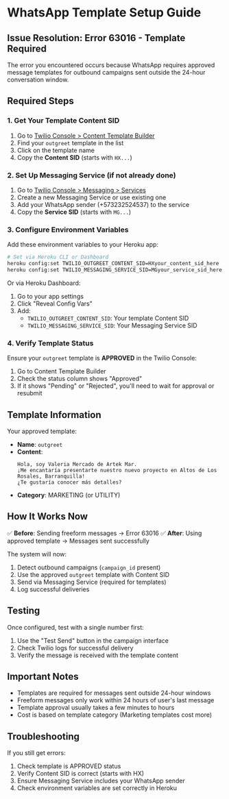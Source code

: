 # WhatsApp Template Setup Guide

## Issue Resolution: Error 63016 - Template Required

The error you encountered occurs because WhatsApp requires approved message templates for outbound campaigns sent outside the 24-hour conversation window.

## Required Steps

### 1. Get Your Template Content SID

1. Go to [Twilio Console > Content Template Builder](https://console.twilio.com/us1/develop/sms/content-template-builder)
2. Find your `outgreet` template in the list
3. Click on the template name
4. Copy the **Content SID** (starts with `HX...`)

### 2. Set Up Messaging Service (if not already done)

1. Go to [Twilio Console > Messaging > Services](https://console.twilio.com/us1/develop/sms/services)
2. Create a new Messaging Service or use existing one
3. Add your WhatsApp sender (+573232524537) to the service
4. Copy the **Service SID** (starts with `MG...`)

### 3. Configure Environment Variables

Add these environment variables to your Heroku app:

```bash
# Set via Heroku CLI or Dashboard
heroku config:set TWILIO_OUTGREET_CONTENT_SID=HXyour_content_sid_here
heroku config:set TWILIO_MESSAGING_SERVICE_SID=MGyour_service_sid_here
```

Or via Heroku Dashboard:
1. Go to your app settings
2. Click "Reveal Config Vars"
3. Add:
   - `TWILIO_OUTGREET_CONTENT_SID`: Your template Content SID
   - `TWILIO_MESSAGING_SERVICE_SID`: Your Messaging Service SID

### 4. Verify Template Status

Ensure your `outgreet` template is **APPROVED** in the Twilio Console:
1. Go to Content Template Builder
2. Check the status column shows "Approved"
3. If it shows "Pending" or "Rejected", you'll need to wait for approval or resubmit

## Template Information

Your approved template:
- **Name**: `outgreet`
- **Content**: 
  ```
  Hola, soy Valeria Mercado de Artek Mar.
  ¡Me encantaría presentarte nuestro nuevo proyecto en Altos de Los Rosales, Barranquilla!
  ¿Te gustaría conocer más detalles?
  ```
- **Category**: MARKETING (or UTILITY)

## How It Works Now

✅ **Before**: Sending freeform messages → Error 63016
✅ **After**: Using approved template → Messages sent successfully

The system will now:
1. Detect outbound campaigns (`campaign_id` present)
2. Use the approved `outgreet` template with Content SID
3. Send via Messaging Service (required for templates)
4. Log successful deliveries

## Testing

Once configured, test with a single number first:
1. Use the "Test Send" button in the campaign interface
2. Check Twilio logs for successful delivery
3. Verify the message is received with the template content

## Important Notes

- Templates are required for messages sent outside 24-hour windows
- Freeform messages only work within 24 hours of user's last message
- Template approval usually takes a few minutes to hours
- Cost is based on template category (Marketing templates cost more)

## Troubleshooting

If you still get errors:
1. Check template is APPROVED status
2. Verify Content SID is correct (starts with HX)
3. Ensure Messaging Service includes your WhatsApp sender
4. Check environment variables are set correctly in Heroku 